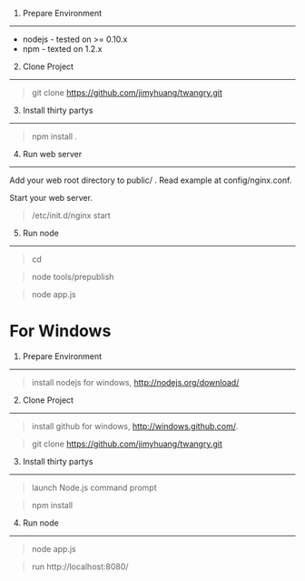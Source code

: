 1. Prepare Environment
-------------------
 - nodejs - tested on >= 0.10.x
 - npm - texted on 1.2.x

2. Clone Project
----------------
> git clone https://github.com/jimyhuang/twangry.git

3. Install thirty partys
------------------------
> npm install .

4. Run web server
-----------------
Add your web root directory to public/ . Read example at config/nginx.conf.

Start your web server.
> /etc/init.d/nginx start

5. Run node
-----------------
> cd 

> node tools/prepublish

> node app.js

For Windows
=============

1. Prepare Environment
-------------------
> install nodejs for windows, http://nodejs.org/download/

2. Clone Project
----------------
> install github for windows, http://windows.github.com/.

> git clone https://github.com/jimyhuang/twangry.git

3. Install thirty partys
------------------------
> launch Node.js command prompt

> npm install

4. Run node
-----------------
> node app.js

> run http://localhost:8080/

